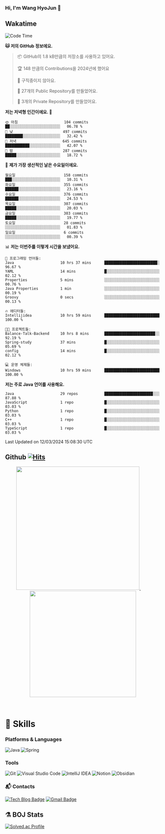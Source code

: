 ### Hi, I'm Wang HyoJun 👋

## Wakatime
<!--START_SECTION:waka-->
![Code Time](http://img.shields.io/badge/Code%20Time-180%20hrs%2046%20mins-blue)

**🐱 저의 GitHub 정보에요.** 

> 📦 GitHub의 1.8 kB만큼의 저장소를 사용하고 있어요. 
 > 
> 🏆 148 만큼의 Contributions을 2024년에 했어요
 > 
> 🚫 구직중이지 않아요.
 > 
> 📜 27개의 Public Repository를 만들었어요. 
 > 
> 🔑 3개의 Private Repository를 만들었어요. 
 > 
**저는 저녁형 인간이에요. 🦉** 

```text
🌞 아침                     104 commits         ██░░░░░░░░░░░░░░░░░░░░░░░   06.78 % 
🌆 낮　                     497 commits         ████████░░░░░░░░░░░░░░░░░   32.42 % 
🌃 저녁                     645 commits         ███████████░░░░░░░░░░░░░░   42.07 % 
🌙 밤　                     287 commits         █████░░░░░░░░░░░░░░░░░░░░   18.72 % 
```
📅 **제가 가장 생산적인 날은 수요일이에요.** 

```text
월요일                      158 commits         ███░░░░░░░░░░░░░░░░░░░░░░   10.31 % 
화요일                      355 commits         ██████░░░░░░░░░░░░░░░░░░░   23.16 % 
수요일                      376 commits         ██████░░░░░░░░░░░░░░░░░░░   24.53 % 
목요일                      307 commits         █████░░░░░░░░░░░░░░░░░░░░   20.03 % 
금요일                      303 commits         █████░░░░░░░░░░░░░░░░░░░░   19.77 % 
토요일                      28 commits          ░░░░░░░░░░░░░░░░░░░░░░░░░   01.83 % 
일요일                      6 commits           ░░░░░░░░░░░░░░░░░░░░░░░░░   00.39 % 
```


📊 **저는 이번주를 이렇게 시간을 보냈어요.** 

```text
💬 프로그래밍 언어들: 
Java                     10 hrs 37 mins      ████████████████████████░   96.67 % 
YAML                     14 mins             █░░░░░░░░░░░░░░░░░░░░░░░░   02.12 % 
Properties               5 mins              ░░░░░░░░░░░░░░░░░░░░░░░░░   00.76 % 
Java Properties          1 min               ░░░░░░░░░░░░░░░░░░░░░░░░░   00.19 % 
Groovy                   0 secs              ░░░░░░░░░░░░░░░░░░░░░░░░░   00.13 % 

🔥 에디터들: 
Intellijidea             10 hrs 59 mins      █████████████████████████   100.00 % 

🐱‍💻 프로젝트들: 
Balance-Talk-Backend     10 hrs 8 mins       ███████████████████████░░   92.19 % 
Spring-study             37 mins             █░░░░░░░░░░░░░░░░░░░░░░░░   05.69 % 
config                   14 mins             █░░░░░░░░░░░░░░░░░░░░░░░░   02.12 % 

💻 운영 체제들: 
Windows                  10 hrs 59 mins      █████████████████████████   100.00 % 
```

**저는 주로 Java 언어를 사용해요.** 

```text
Java                     29 repos            ██████████████████████░░░   87.88 % 
JavaScript               1 repo              █░░░░░░░░░░░░░░░░░░░░░░░░   03.03 % 
Python                   1 repo              █░░░░░░░░░░░░░░░░░░░░░░░░   03.03 % 
C++                      1 repo              █░░░░░░░░░░░░░░░░░░░░░░░░   03.03 % 
TypeScript               1 repo              █░░░░░░░░░░░░░░░░░░░░░░░░   03.03 % 
```




 Last Updated on 12/03/2024 15:08:30 UTC
<!--END_SECTION:waka-->

## Github [![Hits](https://hits.seeyoufarm.com/api/count/incr/badge.svg?url=https%3A%2F%2Fgithub.com%2Fgywns0417%2Fhit-counter&count_bg=%239AEB68&title_bg=%23B1D1F7&icon=&icon_color=%23E7E7E7&title=hits&edge_flat=false)](https://hits.seeyoufarm.com)

<p align="center">
  <a href="https://github.com/gywns0417">
    <img src="https://github-readme-stats.vercel.app/api?username=gywns0417&show_icons=true&theme=catppuccin_latte" width="400" style="max-width:100%;" />
  </a>
  &nbsp;
  &nbsp;
  &nbsp;
  &nbsp;
  <a href="https://github.com/gywns0417">
    <img src="https://github-readme-stats.vercel.app/api/top-langs/?username=gywns0417&layout=compact&show_icons=true&show_owner=true&theme=nord" width="345" style="max-width:100%;"/>
  </a>
</p>

<br>

# 💪 Skills
### Platforms & Languages
![Java](https://img.shields.io/badge/Java-007396.svg?&style=for-the-badge&logo=Java&logoColor=white)
![Spring](https://img.shields.io/badge/Spring-6DB33F.svg?&style=for-the-badge&logo=Spring&logoColor=white)

### Tools
![Git](https://img.shields.io/badge/Git-F05032.svg?&style=for-the-badge&logo=Git&logoColor=white)
![Visual Studio Code](https://img.shields.io/badge/Visual%20Studio%20Code-007ACC.svg?&style=for-the-badge&logo=Visual%20Studio%20Code&logoColor=white)
![IntelliJ IDEA](https://img.shields.io/badge/IntelliJ%20IDEA-000000.svg?&style=for-the-badge&logo=IntelliJ%20IDEA&logoColor=white)
![Notion](https://img.shields.io/badge/Notion-000000.svg?&style=for-the-badge&logo=Notion&logoColor=white)
![Obsidian](https://img.shields.io/badge/Obsidian-7C3AED.svg?&style=for-the-badge&logo=Obsidian&logoColor=white)


### :mailbox_with_mail: Contacts
[![Tech Blog Badge](http://img.shields.io/badge/-Tech%20blog-black?style=flat-square&logo=github&link=https://king-dev.tistory.com/)](https://king.tistory.com/)
[![Gmail Badge](https://img.shields.io/badge/Gmail-d14836?style=flat-square&logo=Gmail&logoColor=white&link=mailto:gywns0417@gmail.com)](mailto:gywns0417@gmail.com)

## ⚗️ BOJ Stats

[![Solved.ac Profile](http://mazassumnida.wtf/api/v2/generate_badge?boj=gywns0417)](https://solved.ac/gywns0417/)
